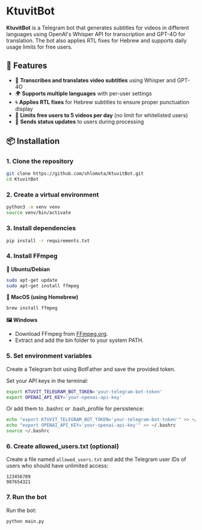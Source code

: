 # KtuvitBot

**KtuvitBot** is a Telegram bot that generates subtitles for videos in different languages using OpenAI's Whisper API for transcription and GPT-4O for translation. The bot also applies RTL fixes for Hebrew and supports daily usage limits for free users.

## 🚀 Features

- 🎥 **Transcribes and translates video subtitles** using Whisper and GPT-4O
- 🌍 **Supports multiple languages** with per-user settings
- 🌀 **Applies RTL fixes** for Hebrew subtitles to ensure proper punctuation display
- 🔄 **Limits free users to 5 videos per day** (no limit for whitelisted users)
- 📢 **Sends status updates** to users during processing

## 📦 Installation

### 1. Clone the repository
```bash
git clone https://github.com/shlomota/KtuvitBot.git
cd KtuvitBot
```

### 2. Create a virtual environment
```bash
python3 -m venv venv
source venv/bin/activate
```

### 3. Install dependencies
```bash
pip install -r requirements.txt
```

### 4. Install FFmpeg

**🐧 Ubuntu/Debian**
```bash
sudo apt-get update
sudo apt-get install ffmpeg
```

**🍏 MacOS (using Homebrew)**
```bash
brew install ffmpeg
```

**🖼️ Windows**
- Download FFmpeg from [FFmpeg.org](https://ffmpeg.org/download.html).
- Extract and add the bin folder to your system PATH.

### 5. Set environment variables
Create a Telegram bot using BotFather and save the provided token.

Set your API keys in the terminal:
```bash
export KTUVIT_TELEGRAM_BOT_TOKEN='your-telegram-bot-token'
export OPENAI_API_KEY='your-openai-api-key'
```

Or add them to .bashrc or .bash_profile for persistence:
```bash
echo "export KTUVIT_TELEGRAM_BOT_TOKEN='your-telegram-bot-token'" >> ~/.bashrc
echo "export OPENAI_API_KEY='your-openai-api-key'" >> ~/.bashrc
source ~/.bashrc
```

### 6. Create allowed_users.txt (optional)

Create a file named `allowed_users.txt` and add the Telegram user IDs of users who should have unlimited access:
```
123456789
987654321
```

### 7. Run the bot

Run the bot:
```bash
python main.py
```
